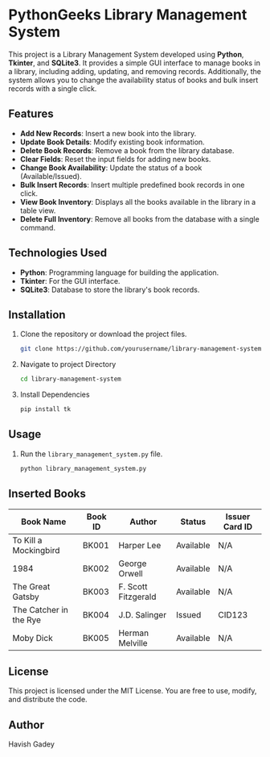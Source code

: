 # PythonGeeks Library Management System

This project is a Library Management System developed using **Python**, **Tkinter**, and **SQLite3**. It provides a simple GUI interface to manage books in a library, including adding, updating, and removing records. Additionally, the system allows you to change the availability status of books and bulk insert records with a single click.

## Features

- **Add New Records**: Insert a new book into the library.
- **Update Book Details**: Modify existing book information.
- **Delete Book Records**: Remove a book from the library database.
- **Clear Fields**: Reset the input fields for adding new books.
- **Change Book Availability**: Update the status of a book (Available/Issued).
- **Bulk Insert Records**: Insert multiple predefined book records in one click.
- **View Book Inventory**: Displays all the books available in the library in a table view.
- **Delete Full Inventory**: Remove all books from the database with a single command.

## Technologies Used

- **Python**: Programming language for building the application.
- **Tkinter**: For the GUI interface.
- **SQLite3**: Database to store the library's book records.

## Installation

1. Clone the repository or download the project files.

   ```bash
   git clone https://github.com/yourusername/library-management-system.git
2. Navigate to project Directory
   ```bash
   cd library-management-system
3. Install Dependencies
   ```bash
   pip install tk
   
 ## Usage
1. Run the `library_management_system.py` file.
   ```bash
   python library_management_system.py
   
## Inserted Books

| Book Name               | Book ID | Author               | Status    | Issuer Card ID |
|-------------------------|---------|----------------------|-----------|----------------|
| To Kill a Mockingbird    | BK001   | Harper Lee           | Available | N/A            |
| 1984                    | BK002   | George Orwell        | Available | N/A            |
| The Great Gatsby         | BK003   | F. Scott Fitzgerald  | Available | N/A            |
| The Catcher in the Rye   | BK004   | J.D. Salinger        | Issued    | CID123         |
| Moby Dick                | BK005   | Herman Melville      | Available | N/A            |

## License
This project is licensed under the MIT License. You are free to use, modify, and distribute the code.

## Author
Havish Gadey
